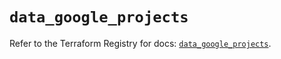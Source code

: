 # `data_google_projects`

Refer to the Terraform Registry for docs: [`data_google_projects`](https://registry.terraform.io/providers/hashicorp/google-beta/6.15.0/docs/data-sources/google_projects).
